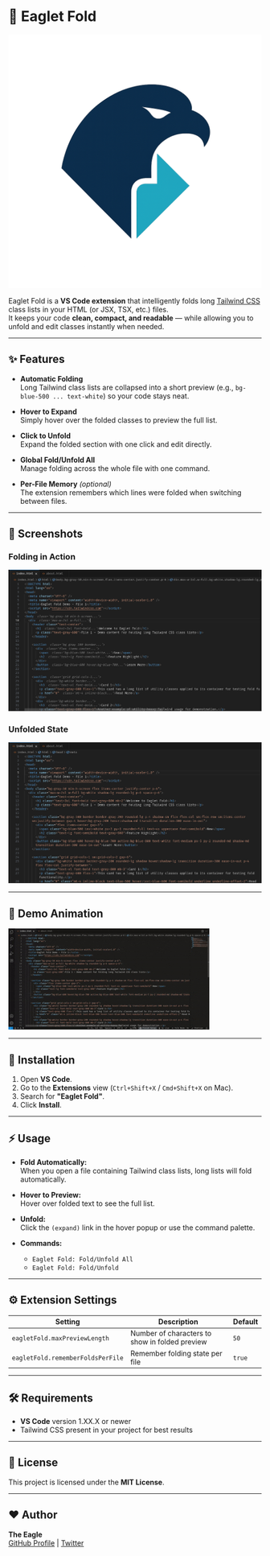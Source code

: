 # 🦅 Eaglet Fold

![Eaglet Fold Logo](media/eaglet-fold-logo.png)

Eaglet Fold is a **VS Code extension** that intelligently folds long [Tailwind CSS](https://tailwindcss.com/) class lists in your HTML (or JSX, TSX, etc.) files.  
It keeps your code **clean, compact, and readable** — while allowing you to unfold and edit classes instantly when needed.

---

## ✨ Features

- **Automatic Folding**  
  Long Tailwind class lists are collapsed into a short preview (e.g., `bg-blue-500 ... text-white`) so your code stays neat.

- **Hover to Expand**  
  Simply hover over the folded classes to preview the full list.

- **Click to Unfold**  
  Expand the folded section with one click and edit directly.

- **Global Fold/Unfold All**  
  Manage folding across the whole file with one command.

- **Per-File Memory** *(optional)*  
  The extension remembers which lines were folded when switching between files.

---

## 📸 Screenshots

### Folding in Action
![Folding Example](media/index-fold.png)

### Unfolded State
![Unfold Example](media/index-unfold.png)

---

## 🎥 Demo Animation

![Eaglet Fold Demo](media/demo.gif)

---

## 🚀 Installation

1. Open **VS Code**.
2. Go to the **Extensions** view (`Ctrl+Shift+X` / `Cmd+Shift+X` on Mac).
3. Search for **"Eaglet Fold"**.
4. Click **Install**.

---

## ⚡ Usage

- **Fold Automatically:**  
  When you open a file containing Tailwind class lists, long lists will fold automatically.
  
- **Hover to Preview:**  
  Hover over folded text to see the full list.

- **Unfold:**  
  Click the `(expand)` link in the hover popup or use the command palette.

- **Commands:**
  - `Eaglet Fold: Fold/Unfold All`
  - `Eaglet Fold: Fold/Unfold`
---

## ⚙️ Extension Settings

| Setting | Description | Default |
|---------|-------------|---------|
| `eagletFold.maxPreviewLength` | Number of characters to show in folded preview | `50` |
| `eagletFold.rememberFoldsPerFile` | Remember folding state per file | `true` |
---

## 🛠️ Requirements

- **VS Code** version 1.XX.X or newer  
- Tailwind CSS present in your project for best results

---

## 📜 License

This project is licensed under the **MIT License**.

---

## ❤️ Author

**The Eagle**  
[GitHub Profile](https://github.com/TheEagle-Benson) | [Twitter](https://twitter.com/Ben_codes5002)  


